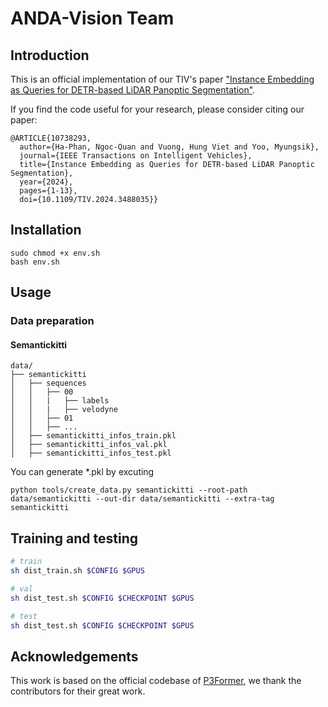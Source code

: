 # ANDA-Vision Team

## Introduction

This is an official implementation of our TIV's paper ["Instance Embedding as Queries for DETR-based LiDAR Panoptic Segmentation"](https://doi.org/10.1109/TIV.2024.3488035).

If you find the code useful for your research, please consider citing our paper:
```
@ARTICLE{10738293,
  author={Ha-Phan, Ngoc-Quan and Vuong, Hung Viet and Yoo, Myungsik},
  journal={IEEE Transactions on Intelligent Vehicles}, 
  title={Instance Embedding as Queries for DETR-based LiDAR Panoptic Segmentation}, 
  year={2024},
  pages={1-13},
  doi={10.1109/TIV.2024.3488035}}

```

## Installation

```
sudo chmod +x env.sh
bash env.sh
```

## Usage

### Data preparation

#### Semantickitti

```text
data/
├── semantickitti
│   ├── sequences
│   │   ├── 00
│   │   |   ├── labels
│   │   |   ├── velodyne
│   │   ├── 01
│   │   ├── ...
│   ├── semantickitti_infos_train.pkl
│   ├── semantickitti_infos_val.pkl
│   ├── semantickitti_infos_test.pkl

```

You can generate *.pkl by excuting

```
python tools/create_data.py semantickitti --root-path data/semantickitti --out-dir data/semantickitti --extra-tag semantickitti
```

## Training and testing

```bash
# train
sh dist_train.sh $CONFIG $GPUS

# val
sh dist_test.sh $CONFIG $CHECKPOINT $GPUS

# test
sh dist_test.sh $CONFIG $CHECKPOINT $GPUS

```


## Acknowledgements

This work is based on the official codebase of [P3Former](https://github.com/OpenRobotLab/P3Former), we thank the contributors for their great work.
